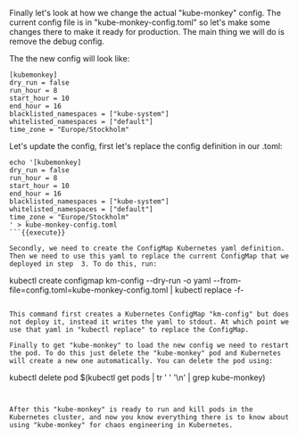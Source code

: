 Finally let's look at how we change the actual "kube-monkey" config. The current config file is in "kube-monkey-config.toml" so let's make some changes there to make it ready for production. The main thing we will do is remove the debug config.

The the new config will look like:
```
[kubemonkey]
dry_run = false
run_hour = 8
start_hour = 10
end_hour = 16
blacklisted_namespaces = ["kube-system"]
whitelisted_namespaces = ["default"]
time_zone = "Europe/Stockholm"
```

Let's update the config, first let's replace the config definition in our .toml:
```
echo '[kubemonkey]
dry_run = false
run_hour = 8
start_hour = 10
end_hour = 16
blacklisted_namespaces = ["kube-system"]
whitelisted_namespaces = ["default"]
time_zone = "Europe/Stockholm"
' > kube-monkey-config.toml
```{{execute}}

Secondly, we need to create the ConfigMap Kubernetes yaml definition. Then we need to use this yaml to replace the current ConfigMap that we deployed in step  3. To do this, run: 

```
kubectl create configmap km-config --dry-run -o yaml --from-file=config.toml=kube-monkey-config.toml | kubectl replace -f-
```{{execute}}

This command first creates a Kubernetes ConfigMap "km-config" but does not deploy it, instead it writes the yaml to stdout. At which point we use that yaml in "kubectl replace" to replace the ConfigMap.

Finally to get "kube-monkey" to load the new config we need to restart the pod. To do this just delete the "kube-monkey" pod and Kubernetes will create a new one automatically. You can delete the pod using:
```
kubectl delete pod $(kubectl get pods | tr ' ' '\n' | grep kube-monkey)
```{{execute}}


After this "kube-monkey" is ready to run and kill pods in the Kubernetes cluster, and now you know everything there is to know about using "kube-monkey" for chaos engineering in Kubernetes.
